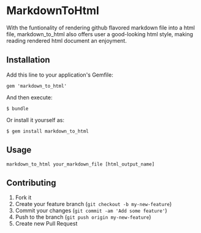 # MarkdownToHtml

With the funtionality of rendering github flavored markdown file into a html file, markdown_to_html also offers user a good-looking html style, making reading rendered html document an enjoyment.

## Installation

Add this line to your application's Gemfile:

    gem 'markdown_to_html'

And then execute:

    $ bundle

Or install it yourself as:

    $ gem install markdown_to_html

## Usage

    markdown_to_html your_markdown_file [html_output_name] 

## Contributing

1. Fork it
2. Create your feature branch (`git checkout -b my-new-feature`)
3. Commit your changes (`git commit -am 'Add some feature'`)
4. Push to the branch (`git push origin my-new-feature`)
5. Create new Pull Request
